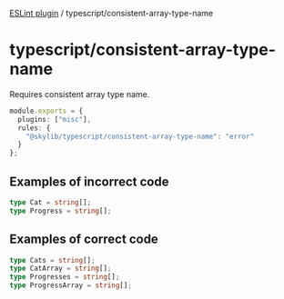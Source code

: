[ESLint plugin](https://ilyub.github.io/eslint-plugin/) / typescript/consistent-array-type-name

# typescript/consistent-array-type-name

Requires consistent array type name.

```ts
module.exports = {
  plugins: ["misc"],
  rules: {
    "@skylib/typescript/consistent-array-type-name": "error"
  }
};
```

## Examples of incorrect code

```ts
type Cat = string[];
type Progress = string[];
```

## Examples of correct code

```ts
type Cats = string[];
type CatArray = string[];
type Progresses = string[];
type ProgressArray = string[];
```
